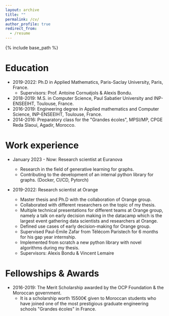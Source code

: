 ```yaml
---
layout: archive
title: ""
permalink: /cv/
author_profile: true
redirect_from:
  - /resume
---
```


{% include base_path %}

Education
======
* 2019-2022: Ph.D in Applied Mathematics, Paris-Saclay University, Paris, France.
  *  Supervisors: Prof. Antoine Cornuéjols & Alexis Bondu.
* 2018-2019: M.S. in Computer Science, Paul Sabatier University and INP-ENSEEIHT, Toulouse, France.
* 2016-2019: Engineering degree in Applied mathematics and Computer Science, INP-ENSEEIHT, Toulouse, France.
* 2014-2016: Preparatory class for the "Grandes écoles", MPSI/MP, CPGE Reda Slaoui, Agadir, Morocco.

Work experience
======
* January 2023 - Now: Research scientist at Euranova
    * Research in the field of generative learning for graphs. 
    * Contributing to the development of an internal python library for graphs. (Docker, CI/CD, Pytorch)


* 2019-2022: Research scientist at Orange 
    * Master thesis and Ph.D with the collaboration of Orange group.
    * Collaborated with different researchers on the topic of my thesis.
    * Multiple technical presentations for different teams at Orange group, namely a talk on early decision making in the datacamp which is the largest event gathering data scientists and researchers at Orange.
    * Defined use cases of early decision-making for Orange group.
    * Supervised Paul-Emile Zafar from Télécom Paristech for 6 months for his gap year internship.
    * Implemented from scratch a new python library with novel algorithms during my thesis.
  * Supervisors: Alexis Bondu & Vincent Lemaire
  

  
Fellowships & Awards
======
* 2016-2019: The Merit Scholarship awarded by the OCP Foundation & the Moroccan government. 
  * It is a scholarship worth 15500€ given to Moroccan students who have joined one of the most prestigious graduate engineering schools "Grandes écoles" in France.
